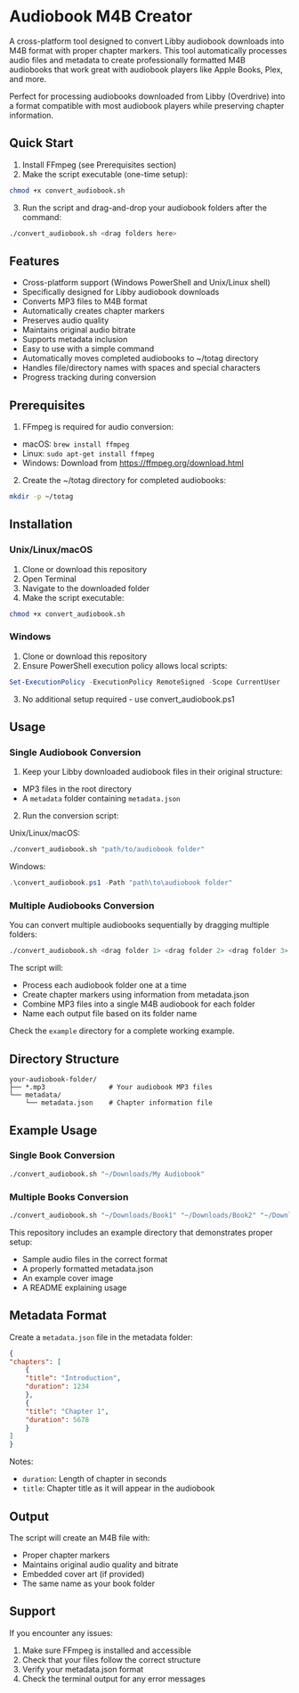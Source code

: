 # Audiobook M4B Creator

A cross-platform tool designed to convert Libby audiobook downloads into M4B format with proper chapter markers. This tool automatically processes audio files and metadata to create professionally formatted M4B audiobooks that work great with audiobook players like Apple Books, Plex, and more.

Perfect for processing audiobooks downloaded from Libby (Overdrive) into a format compatible with most audiobook players while preserving chapter information.

## Quick Start

1. Install FFmpeg (see Prerequisites section)
2. Make the script executable (one-time setup):
```bash
chmod +x convert_audiobook.sh
```
3. Run the script and drag-and-drop your audiobook folders after the command:
```bash
./convert_audiobook.sh <drag folders here>
```

## Features

- Cross-platform support (Windows PowerShell and Unix/Linux shell)
- Specifically designed for Libby audiobook downloads
- Converts MP3 files to M4B format
- Automatically creates chapter markers
- Preserves audio quality
- Maintains original audio bitrate
- Supports metadata inclusion
- Easy to use with a simple command
- Automatically moves completed audiobooks to ~/totag directory
- Handles file/directory names with spaces and special characters
- Progress tracking during conversion

## Prerequisites

1. FFmpeg is required for audio conversion:
- macOS: `brew install ffmpeg`
- Linux: `sudo apt-get install ffmpeg`
- Windows: Download from https://ffmpeg.org/download.html

2. Create the ~/totag directory for completed audiobooks:
```bash
mkdir -p ~/totag
```

## Installation

### Unix/Linux/macOS
1. Clone or download this repository
2. Open Terminal
3. Navigate to the downloaded folder
4. Make the script executable:
```bash
chmod +x convert_audiobook.sh
```

### Windows
1. Clone or download this repository
2. Ensure PowerShell execution policy allows local scripts:
```powershell
Set-ExecutionPolicy -ExecutionPolicy RemoteSigned -Scope CurrentUser
```
3. No additional setup required - use convert_audiobook.ps1

## Usage

### Single Audiobook Conversion
1. Keep your Libby downloaded audiobook files in their original structure:
- MP3 files in the root directory
- A `metadata` folder containing `metadata.json`

2. Run the conversion script:

Unix/Linux/macOS:
```bash
./convert_audiobook.sh "path/to/audiobook folder"
```

Windows:
```powershell
.\convert_audiobook.ps1 -Path "path\to\audiobook folder"
```

### Multiple Audiobooks Conversion
You can convert multiple audiobooks sequentially by dragging multiple folders:
```bash
./convert_audiobook.sh <drag folder 1> <drag folder 2> <drag folder 3>
```

The script will:
- Process each audiobook folder one at a time
- Create chapter markers using information from metadata.json
- Combine MP3 files into a single M4B audiobook for each folder
- Name each output file based on its folder name

Check the `example` directory for a complete working example.

## Directory Structure

```
your-audiobook-folder/
├── *.mp3                # Your audiobook MP3 files
└── metadata/
    └── metadata.json    # Chapter information file
```

## Example Usage

### Single Book Conversion
```bash
./convert_audiobook.sh "~/Downloads/My Audiobook"
```

### Multiple Books Conversion
```bash
./convert_audiobook.sh "~/Downloads/Book1" "~/Downloads/Book2" "~/Downloads/Book3"
```

This repository includes an example directory that demonstrates proper setup:
- Sample audio files in the correct format
- A properly formatted metadata.json
- An example cover image
- A README explaining usage

## Metadata Format

Create a `metadata.json` file in the metadata folder:

```json
{
"chapters": [
    {
    "title": "Introduction",
    "duration": 1234
    },
    {
    "title": "Chapter 1",
    "duration": 5678
    }
]
}
```

Notes:
- `duration`: Length of chapter in seconds
- `title`: Chapter title as it will appear in the audiobook

## Output

The script will create an M4B file with:
- Proper chapter markers
- Maintains original audio quality and bitrate
- Embedded cover art (if provided)
- The same name as your book folder


## Support

If you encounter any issues:
1. Make sure FFmpeg is installed and accessible
2. Check that your files follow the correct structure
3. Verify your metadata.json format
4. Check the terminal output for any error messages

